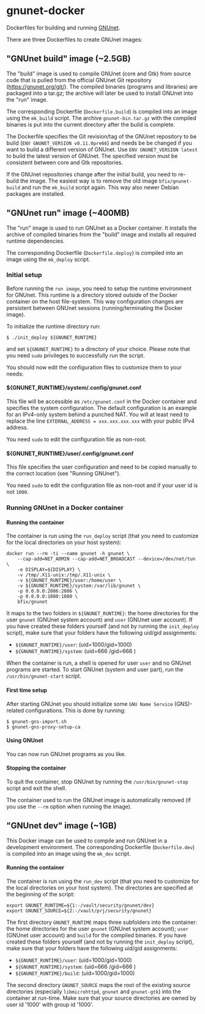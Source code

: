 # gnunet-docker
Dockerfiles for building and running [GNUnet](https://gnunet.org/).

There are three Dockerfiles to create GNUnet images:

## "GNUnet build" image (~2.5GB)

The "build" image is used to compile GNUnet (core and Gtk) from source code
that is pulled from the official GNUnet Git repository (https://gnunet.org/git/).
The compiled binaries (programs and libraries) are packaged into a tar.gz; the
archive will later be used to install GNUnet into the "run" image.

The corresponding Dockerfile (`Dockerfile.build`) is compiled into an image
using the `mk_build` script. The archive `gnunet-bin.tar.gz` with the compiled
binaries is put into the current directory after the build is complete.

The Dockerfile specifies the Git revision/tag of the GNUnet repository to be
build (`ENV GNUNET_VERSION v0.11.0pre66`) and needs be be changed if you want
to build a different version of GNUnet. Use `ENV GNUNET_VERSION latest` to
build the latest version of GNUnet. The specified version must be consistent
between core and Gtk repositories.

If the GNUnet repositories change after the initial build, you need to re-
build the image. The easiest way is to remove the old image `bfix/gnunet-build`
and run the `mk_build` script again. This way also newer Debian packages are
installed.

## "GNUnet run" image (~400MB)

The "run" image is used to run GNUnet as a Docker container. It installs the
archive of compiled binaries from the "build" image and installs all
required runtime dependencies.

The corresponding Dockerfile (`Dockerfile.deploy`) is compiled into an image
using the `mk_deploy` script.

### Initial setup

Before running the `run image`, you need to setup the runtime environment for
GNUnet. This runtime is a directory stored outside of the Docker container on
the host file-system. This way configuration changes are persistent between
GNUnet sessions (running/terminating the Docker image).

To initialize the runtime directory run:

    $ ./init_deploy ${GNUNET_RUNTIME}

and set `${GNUNET_RUNTIME}` to a directory of your choice. Please note that you
need `sudo` privileges to successfully run the script.

You should now edit the configuration files to customize them to your needs:

#### ${GNUNET_RUNTIME}/system/.config/gnunet.conf

This file will be accessible as `/etc/gnunet.conf` in the Docker container and
specifies the system configuration. The default configuration is an example for
an IPv4-only system behind a punched NAT. You will at least need to replace the
line `EXTERNAL_ADDRESS = xxx.xxx.xxx.xxx` with your public IPv4 address.

You need `sudo` to edit the configuration file as non-root.

#### ${GNUNET_RUNTIME}/user/.config/gnunet.conf

This file specifies the user configuration and need to be copied manually
to the correct location (see "Running GNUnet").

You need `sudo` to edit the configuration file as non-root and if your user id
is not `1000`.

### Running GNUnet in a Docker container

#### Running the container

The container is run using the `run_deploy` script (that you need to customize
for the local directories on your host system):

    docker run --rm -ti --name gnunet -h gnunet \
        --cap-add=NET_ADMIN --cap-add=NET_BROADCAST --device=/dev/net/tun \
        -e DISPLAY=${DISPLAY} \
        -v /tmp/.X11-unix:/tmp/.X11-unix \
        -v ${GNUNET_RUNTIME}/user:/home/user \
        -v ${GNUNET_RUNTIME}/system:/var/lib/gnunet \
        -p 0.0.0.0:2086:2086 \
        -p 0.0.0.0:1080:1080 \
        bfix/gnunet

It maps to the two folders in `${GNUNET_RUNTIME}`: the home directories for the
user `gnunet` (GNUnet system account) and `user` (GNUnet user account). If you
have created these folders yourself (and not by running the `init_deploy`
script), make sure that your folders have the following uid/gid assignments:

* `${GNUNET_RUNTIME}/user`:   (uid=1000/gid=1000)
* `${GNUNET_RUNTIME}/system`: (uid=666 /gid=666 )

When the container is run, a shell is opened for user `user` and no GNUnet
programs are started. To start GNUnet (system and user part), run the
`/usr/bin/gnunet-start` script.

#### First time setup

After starting GNUnet you should initialize some `GNU Name Service` (GNS)-
related configurations. This is done by running:

    $ gnunet-gns-import.sh
    $ gnunet-gns-proxy-setup-ca

#### Using GNUnet

You can now run GNUnet programs as you like.

#### Stopping the container

To quit the container, stop GNUnet by running the `/usr/bin/gnunet-stop` script
and exit the shell.

The container used to run the GNUnet image is automatically removed (if you
use the `--rm` option when running the image).

## "GNUnet dev" image (~1GB)

This Docker image can be used to compile and run GNUnet in a development
environment. The corresponding Dockerfile (`Dockerfile.dev`) is compiled into
an image using the `mk_dev` script.

#### Running the container

The container is run using the `run_dev` script (that you need to customize
for the local directories on your host system). The directories are
specified at the beginning of the script:

    export GNUNET_RUNTIME=${1:-/vault/security/gnunet/dev}
    export GNUNET_SOURCE=${2:-/vault/prj/security/gnunet}

The first directory `GNUNET_RUNTIME` maps three subfolders into the container:
the home directories for the user `gnunet` (GNUnet system account); `user`
(GNUnet user account) and `build` for the compiled binaries. If you have
created these folders yourself (and not by running the `init_deploy` script),
make sure that your folders have the following uid/gid assignments:

* `${GNUNET_RUNTIME}/user`:   (uid=1000/gid=1000)
* `${GNUNET_RUNTIME}/system`: (uid=666 /gid=666 )
* `${GNUNET_RUNTIME}/build`:  (uid=1000/gid=1000)

The second directory `GNUNET_SOURCE` maps the root of the existing source
directories (especially `libmicrohttpd`, `gnunet` and `gnunet-gtk`) into the
container at run-time. Make sure that your source directories are owned
by user id '1000' with group id '1000'.

